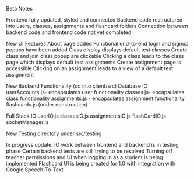 Beta Notes

Frontend fully updated, styled and connected
Backend code restructured into users, classes, assignments and flashcard folders
Connection between backend code and frontend code not yet completed 

New UI Features
About page added
Functional end-to-end login and signup popups have been added
Class display displays default test classes
Create class and join class popup are clickable 
Clicking a class leads to the class page which displays default test assignments 
Create assignment page is accessible 
Clicking on an assignment leads to a view of a default test assignment

New Backend Functionality (cd into client/src)
Database IO
userAccounts.js- encapsulates user functionality
classes.js- encapsulates class functionality 
assignments.js - encapsulates assignment functionality
flashcards.js (under construction)

Full Stack IO
userIO.js
classesIO.js
assignmentsIO.js
flashCardIO.js
socketManager.js

New Testing directory under src/testing

In progress update:
IO work between frontend and backend is in testing phase
Certain backend tests are still trying to be resolved
Turning off teacher permissions and UI when logging in as a student is being implemented 
Flashcard UI is being created for 1.0 with integration with Google Speech-To-Text



